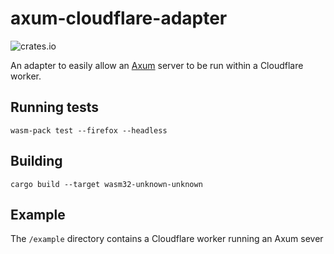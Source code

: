 # axum-cloudflare-adapter

![crates.io](https://img.shields.io/crates/v/axum-cloudflare-adapter.svg)

An adapter to easily allow an [Axum](https://github.com/tokio-rs/axum) server to be run within a Cloudflare worker.

## Running tests
`wasm-pack test --firefox --headless`

## Building
`cargo build --target wasm32-unknown-unknown`

## Example
The `/example` directory contains a Cloudflare worker running an Axum sever